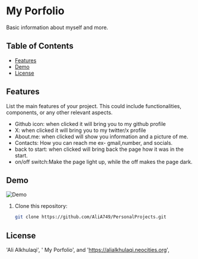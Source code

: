 # My Porfolio

Basic information about myself and more.

## Table of Contents

- [Features](#features)
- [Demo](#demo)
- [License](#license)

## Features

List the main features of your project. This could include functionalities, components, or any other relevant aspects.

- Github icon: when clicked it will bring you to my github profile
- X: when clicked it will bring you to my twitter/x profile
- About.me: when clicked will show you information and a picture of me.
- Contacts: How you can reach me ex- gmail,number, and socials.
- back to start: when clicked will bring back the page how it was in the start.
- on/off switch:Make the page light up, while the off makes the page dark. 

## Demo

![Demo](https://alialkhulaqi.neocities.org)



1. Clone this repository:

   ```bash
   git clone https://github.com/AliA749/PersonalProjects.git

## License
'Ali Alkhulaqi', ' My Porfolio', and 'https://alialkhulaqi.neocities.org',

